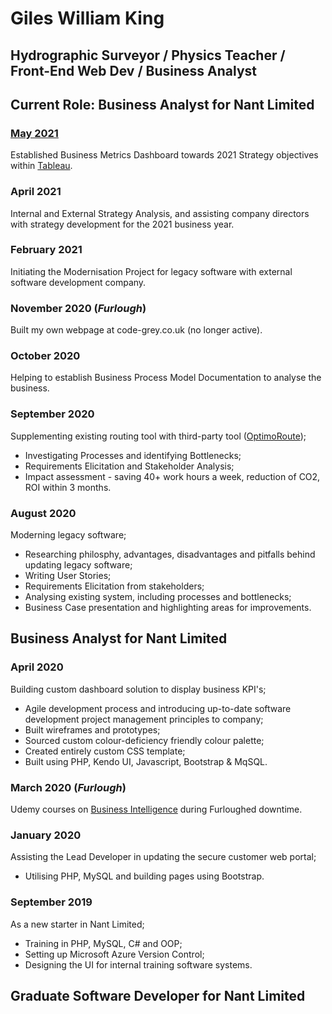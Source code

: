 # Giles William King

## Hydrographic Surveyor / Physics Teacher / Front-End Web Dev / Business Analyst


## Current Role: Business Analyst for Nant Limited

### [May 2021](may2021.md)
Established Business Metrics Dashboard towards 2021 Strategy objectives within [Tableau](https://www.tableau.com/en-gb/products/cloud-bi).

### April 2021
Internal and External Strategy Analysis, and assisting company directors with strategy development for the 2021 business year.

### February 2021
Initiating the Modernisation Project for legacy software with external software development company.

### November 2020 (_Furlough_)
Built my own webpage at code-grey.co.uk (no longer active).

### October 2020
Helping to establish Business Process Model Documentation to analyse the business.

### September 2020
Supplementing existing routing tool with third-party tool ([OptimoRoute](https://optimoroute.com/));
- Investigating Processes and identifying Bottlenecks;
- Requirements Elicitation and Stakeholder Analysis;
- Impact assessment - saving 40+ work hours a week, reduction of CO2, ROI within 3 months.

### August 2020
Moderning legacy software;
- Researching philosphy, advantages, disadvantages and pitfalls behind updating legacy software;
- Writing User Stories;
- Requirements Elicitation from stakeholders;
- Analysing existing system, including processes and bottlenecks;
- Business Case presentation and highlighting areas for improvements.

## Business Analyst for Nant Limited

### April 2020
Building custom dashboard solution to display business KPI's;
- Agile development process and introducing up-to-date software development project management principles to company;
- Built wireframes and prototypes;
- Sourced custom colour-deficiency friendly colour palette;
- Created entirely custom CSS template;
- Built using PHP, Kendo UI, Javascript, Bootstrap & MqSQL.

### March 2020 (_Furlough_)
Udemy courses on [Business Intelligence](https://www.udemy.com/course/datascience/) during Furloughed downtime.

### January 2020
Assisting the Lead Developer in updating the secure customer web portal;
- Utilising PHP, MySQL and building pages using Bootstrap.

### September 2019
As a new starter in Nant Limited;
- Training in PHP, MySQL, C# and OOP;
- Setting up Microsoft Azure Version Control;
- Designing the UI for internal training software systems.

## Graduate Software Developer for Nant Limited

